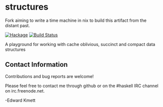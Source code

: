 structures
==========

Fork aiming to write a time machine in nix to build this artifact from the distant past.

[![Hackage](https://img.shields.io/hackage/v/structures.svg)](https://hackage.haskell.org/package/structures) [![Build Status](https://secure.travis-ci.org/ekmett/structures.png?branch=master)](http://travis-ci.org/ekmett/structures)

A playground for working with cache oblivious, succinct and compact data structures

Contact Information
-------------------

Contributions and bug reports are welcome!

Please feel free to contact me through github or on the #haskell IRC channel on irc.freenode.net.

-Edward Kmett
